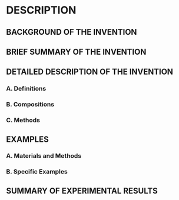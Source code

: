 # DESCRIPTION

## BACKGROUND OF THE INVENTION

## BRIEF SUMMARY OF THE INVENTION

## DETAILED DESCRIPTION OF THE INVENTION

### A. Definitions

### B. Compositions

### C. Methods

## EXAMPLES

### A. Materials and Methods

### B. Specific Examples

## SUMMARY OF EXPERIMENTAL RESULTS

